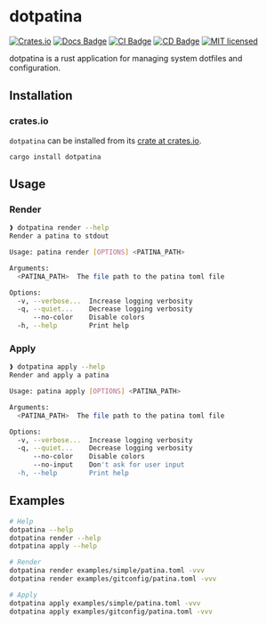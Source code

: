 # dotpatina

[![Crates.io](https://img.shields.io/crates/v/dotpatina)](https://crates.io/crates/dotpatina)
[![Docs Badge](https://github.com/axis7818/dotpatina/actions/workflows/generate-docs.yaml/badge.svg)](https://camerontaylor.dev/dotpatina/dotpatina/index.html)
[![CI Badge](https://github.com/axis7818/dotpatina/actions/workflows/continuous-integration.yaml/badge.svg?branch=main)](https://github.com/axis7818/patina/actions/workflows/continuous-integration.yaml)
[![CD Badge](https://github.com/axis7818/dotpatina/actions/workflows/continuous-deployment.yaml/badge.svg?branch=main)](https://github.com/axis7818/patina/actions/workflows/continuous-deployment.yaml)
[![MIT licensed](https://img.shields.io/badge/license-MIT-blue.svg)](./LICENSE)

dotpatina is a rust application for managing system dotfiles and configuration.

## Installation

### crates.io

`dotpatina` can be installed from its [crate at crates.io](https://crates.io/crates/dotpatina).

`cargo install dotpatina`

## Usage

### Render

```sh
❱ dotpatina render --help
Render a patina to stdout

Usage: patina render [OPTIONS] <PATINA_PATH>

Arguments:
  <PATINA_PATH>  The file path to the patina toml file

Options:
  -v, --verbose...  Increase logging verbosity
  -q, --quiet...    Decrease logging verbosity
      --no-color    Disable colors
  -h, --help        Print help
```

### Apply

```sh
❱ dotpatina apply --help
Render and apply a patina

Usage: patina apply [OPTIONS] <PATINA_PATH>

Arguments:
  <PATINA_PATH>  The file path to the patina toml file

Options:
  -v, --verbose...  Increase logging verbosity
  -q, --quiet...    Decrease logging verbosity
      --no-color    Disable colors
      --no-input    Don't ask for user input
  -h, --help        Print help
```

## Examples

```sh
# Help
dotpatina --help
dotpatina render --help
dotpatina apply --help

# Render
dotpatina render examples/simple/patina.toml -vvv
dotpatina render examples/gitconfig/patina.toml -vvv

# Apply
dotpatina apply examples/simple/patina.toml -vvv
dotpatina apply examples/gitconfig/patina.toml -vvv
```
